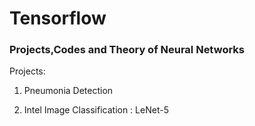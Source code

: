 # Tensorflow 

### Projects,Codes and Theory of Neural Networks


Projects:

1. Pneumonia Detection

2. Intel Image Classification : LeNet-5
